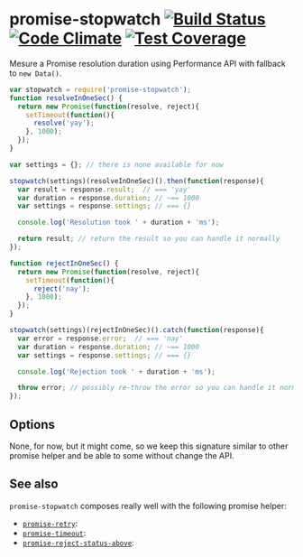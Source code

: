 # promise-stopwatch [![Build Status](https://travis-ci.org/songkick/promise-stopwatch.svg)](https://travis-ci.org/songkick/promise-stopwatch) [![Code Climate](https://codeclimate.com/github/songkick/promise-stopwatch/badges/gpa.svg)](https://codeclimate.com/github/songkick/promise-stopwatch) [![Test Coverage](https://codeclimate.com/github/songkick/promise-stopwatch/badges/coverage.svg)](https://codeclimate.com/github/songkick/promise-stopwatch/coverage)

Mesure a Promise resolution duration using Performance API with fallback to `new Data()`.

```js
var stopwatch = require('promise-stopwatch');
function resolveInOneSec() {
  return new Promise(function(resolve, reject){
    setTimeout(function(){
      resolve('yay');
    }, 1000);
  });
}

var settings = {}; // there is none available for now

stopwatch(settings)(resolveInOneSec)().then(function(response){
  var result = response.result;  // === 'yay'
  var duration = response.duration; // ~== 1000
  var settings = response.settings; // === {}

  console.log('Resolution took ' + duration + 'ms');

  return result; // return the result so you can handle it normally
});

function rejectInOneSec() {
  return new Promise(function(resolve, reject){
    setTimeout(function(){
      reject('nay');
    }, 1000);
  });
}

stopwatch(settings)(rejectInOneSec)().catch(function(response){
  var error = response.error;  // === 'nay'
  var duration = response.duration; // ~== 1000
  var settings = response.settings; // === {}

  console.log('Rejection took ' + duration + 'ms');

  throw error; // possibly re-throw the error so you can handle it normally
});
```

## Options

None, for now, but it might come, so we keep this signature similar to other promise helper and be able to some without change the API.

## See also

`promise-stopwatch` composes really well with the following promise helper:

* [`promise-retry`](https://github.com/songkick/promise-retry):
* [`promise-timeout`](https://github.com/songkick/promise-timeout):
* [`promise-reject-status-above`](https://github.com/songkick/promise-reject-status-above):
